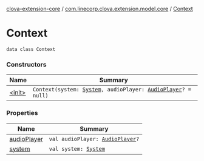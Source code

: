 [clova-extension-core](../../index.md) / [com.linecorp.clova.extension.model.core](../index.md) / [Context](./index.md)

# Context

`data class Context`

### Constructors

| Name | Summary |
|---|---|
| [&lt;init&gt;](-init-.md) | `Context(system: `[`System`](../-system/index.md)`, audioPlayer: `[`AudioPlayer`](../-audio-player/index.md)`? = null)` |

### Properties

| Name | Summary |
|---|---|
| [audioPlayer](audio-player.md) | `val audioPlayer: `[`AudioPlayer`](../-audio-player/index.md)`?` |
| [system](system.md) | `val system: `[`System`](../-system/index.md) |
